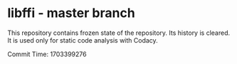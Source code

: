 # libffi - master branch

This repository contains frozen state of the repository.
Its history is cleared. It is used only for static code
analysis with Codacy.

Commit Time: 1703399276
